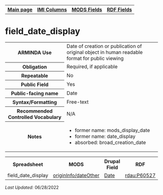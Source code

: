 <!DOCTYPE html>
<html>

<body>
<table style="width:100%">
  <tr>
    <th><a href="index.md">Main page</a></th>
	<th><a href="IMI.md">IMI Columns</a></th>
    <th><a href="MODS.md">MODS Fields</a></th>
    <th><a href="RDF.md">RDF Fields</a></th>
  </tr>
</table>

<h1>field_date_display</h1>
<table>
<tr>
	<th>ARMINDA Use</th>
	<td>Date of creation or publication of original object in human readable format for public viewing</td>
</tr>
<tr>
	<th>Obligation</th>
	<td>Required, if applicable</td>
</tr>
<tr>
	<th>Repeatable</th>
	<td>No</td>
</tr>
<tr>
	<th>Public Field</th>
	<td>Yes</td>
</tr>
<tr>
	<th>Public-facing name</th>
	<td>Date</td>
</tr>
<tr>
	<th>Syntax/Formatting</th>
	<td>Free-text</td>
</tr>
<tr>
	<th>Recommended Controlled Vocabulary</th>
	<td>N/A</td>
</tr>
<tr>
	<th>Notes</th>
	<td>
		<ul>
			<li>former name: mods_display_date</li>
			<li>former name: date_display</li>
			<li>absorbed: broad_creation_date</li>
		</ul>
	</td>
</tr>
</table>
<table>
	<tr>
		<th>Spreadsheet</th>
		<th>MODS</th>
		<th>Drupal Field</th>
		<th>RDF</th>
	</tr>
	<tr>
		<td>field_date_display</td>
		<td><a href="mods.originInfo_dateOther.md">originInfo/dateOther</a> </td> 
		<td><a href="DrupalFields.md#Date">Date</a></td>
		<td><a href="rdf.rdau.p60527.md">rdau:P60527</a></td>
	</tr>
</table>
<p><i>Last Updated: </i>06/28/2022</p>
</body>
</html>
